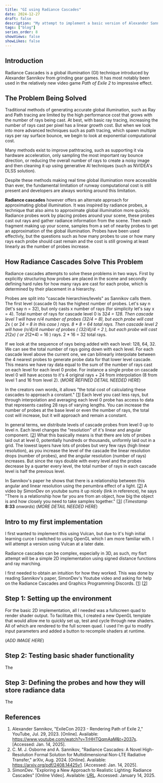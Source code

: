 ```yaml
---
title: "GI using Radiance Cascades"
date: 2024-12-27
draft: false
description: "My attempt to implement a basic version of Alexander Sannikov's Radiance Cascades Global Illumination technique."
tags: ["blog"]
series_order: 8
showViews: false
showLikes: false
---
```


## Introduction

Radiance Cascades is a global illumination (GI) technique introduced by Alexander Sannikov from grinding gear games. It has most notably been used in the relatively new video game *Path of Exile 2* to impressive effect.

## The Problem Being Solved
Traditional methods of generating accurate global illumination, such as Ray and Path tracing are limited by the high performance cost that grows with the number of rays being cast.
At best, with basic ray tracing, increasing the number of rays cast per pixel has a linear growth cost. But when we look into more advanced techniques such as path tracing, which spawn multiple rays
per ray surface bounce, we begin to look at exponential computational cost.

Many methods exist to improve pathtracing, such as supporting it via hardware acceleration, only sampling the most important ray bounce direction, or reducing the overall number of rays to create a noisy image and
then cleaning it up using generative AI techniques (such as NVIDEA's DLSS solution).

Despite these methods making real time global illumination more accessible than ever, the fundamental limitation of runway computational cost is still present and developers are always working around this limitation.

**Radiance cascades** however offers an alternate approach for approximating global illumination. It was inspired by radiance probes, a technique that also aims to approximate global illumination more quickly.
Radiance probes work by placing probes around your scene, these probes cast out rays and gather radiance information from the scene. Then each fragment making up your scene, samples from a set of nearby probes to get an approximation of the global illumination.
Probes have been used effectivly, but the questions such as how many probes to use or how many rays each probe should cast remain and the cost is still growing at least linearly as the number of probes increase.

## How Radiance Cascades Solve This Problem
Radiance cascades attempts to solve these problems in two ways. First by explicitly structuring how probes are placed in the scene and secondly defining hard rules for how many rays are cast for each probe, which is determined by their placement in a hierarchy.

Probes are split into "cascade hierarchies/levels" as Sannikov calls them. The first  level (cascade 0) has the highest number of probes. Let's say n (let's say n = 32), but only casts
x number of rays (for simplicity let's say x = 4). Total number of rays for cascade level 0 is 32*4 = 128.
Then cascade level 1 will have n/4 number of probes (32/4 = 8), but each probe will cast 2*x ( or 2*4 = 8 in this case ) rays. 8 * 8 = 64 total rays.
Then cascade level 2 will have (n/4)/4 number of probes ( (32/4)/4 = 2 ), but each probe will cast 2*(2*x) ( or 2*(2*4) = 16 ) rays. 2 * 16 = 32 total rays.

If we look at the sequence of rays being added with each level: 128, 64, 32. We can see the total number of rays going down with each level.
For each cascade level above the current one, we can bilinearly interpolate between the 4 nearest probes to generate probe data for that lower level cascade. This means we have ray data equal to the sum of the number of rays cast on each level for each level 0 probe.
For instance a single probe on cascade level 0 will have access to it's 4 original rays + 24 from interpolation (8 from level 1 and 16 from level 2). (*MORE REFINED DETAIL NEEDED HERE*)

In the creators own words, it allows "the total cost of calculating these cascades to approach a constant." [<a href="#ref1">1</a>\]
Each level you cast less rays, but through interpolation and averaging each level 0 probe has access to data that represents casting 28 rays of varying lengths.
You can increase the number of probes at the base level or even the number of rays, the total cost will increase, but it will approach and remain a constant.

In general terms, we distribute levels of cascade probes from level 0 up to level n. Each level changes the "resolution" of it's linear and angular component. [<a href="#ref2">2</a>\]
What this basically means is that there are lots of probes laid out at level 0, potentially hundreds or thousands, uniformly laid out in a grid. The lowest layers have lots of probes but very few rays (high linear resolution), as you increase the level of the cascade the linear resolution drops (number of probes), and the angular resolution (number of rays) increases. But since the rays double with every level and the probes decrease by a quarter every level, the total number of rays in each cascade level is half the previous level.

In Sannikov's paper he shows that there is a relationship between this angular and linear resolution using the penumbra effect of a light. [<a href="#ref2">2</a>\]
A video by SimonDev on youtube sums it up nicely (link in reference), he says "There is a relationship how far you are from an object, how big the object is and how closely you need to take samples together." [<a href="#ref3">3</a>\] (*Timestamp* **8:33** *onwards*)
(*MORE DETAIL NEEDED HERE*)

## Intro to my first implementation
I first wanted to implement this using Vulcan, but due to it's high initial learning curce I switched to using OpenGL which I am more familiar with. I will attempt a version using Vulcan at a later date.

Radiance cascades can be complex, especially in 3D, as such, my fisrt attempt will be a simple 2D implementation using signed distance functions and ray marching.

I first needed to obtain an intuition for how they worked. This was done by reading Sannikov's paper, SimonDev's Youtube video and asking for help on the Radiance Cascades and Graphics Programming Discords. [<a href="#ref1">1</a>\] [<a href="#ref2">2</a>\]

## Step 1: Setting up the environment

For the basic 2D implementation, all I needed was a fullscreen quad to render shader output. 
To facilitate this, I created a new OpenGL template that would allow me to quickly set up, test and cycle through new shaders.
All of which are rendered to the full screen quad. 
I used I'm gui to modify input parameters and added a button to recompile shaders at runtime. 

(*ADD IMAGE HERE*)

## Step 2: Testing basic shader functionality

The


## Step 3: Defining the probes and how they will store radiance data

The


## References
1. <a id="ref1"> Alexander Sannikov, "ExileCon 2023 - Rendering Path of Exile 2," YouTube, Jul. 29, 2023. [Online]. Available: https://www.youtube.com/watch?v=TrHHTQqmAaM&t=2037s. [Accessed: Jan. 14, 2025].</a>
2. <a id="ref2"> C. M. J. Osborne and A. Sannikov, "Radiance Cascades: A Novel High-Resolution Formal Solution for Multidimensional Non-LTE Radiative Transfer," arXiv, Aug. 2024. [Online]. Available: https://arxiv.org/pdf/2408.14425v1. [Accessed: Jan. 14, 2025].</a>
3. <a id="ref3"> SimonDev. "Exploring a New Approach to Realistic Lighting: Radiance Cascades" [Online Video]. Available: [URL](https://www.youtube.com/watch?v=3so7xdZHKxw). Accessed: January 14, 2025.</a>



